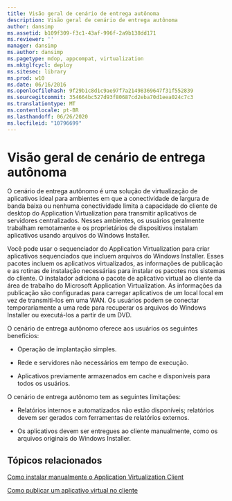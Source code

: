 ```yaml
---
title: Visão geral de cenário de entrega autônoma
description: Visão geral de cenário de entrega autônoma
author: dansimp
ms.assetid: b109f309-f3c1-43af-996f-2a9b138dd171
ms.reviewer: ''
manager: dansimp
ms.author: dansimp
ms.pagetype: mdop, appcompat, virtualization
ms.mktglfcycl: deploy
ms.sitesec: library
ms.prod: w10
ms.date: 06/16/2016
ms.openlocfilehash: 9f29b1c8d1c9ae97f7a21498369647f31f552839
ms.sourcegitcommit: 354664bc527d93f80687cd2eba70d1eea024c7c3
ms.translationtype: MT
ms.contentlocale: pt-BR
ms.lasthandoff: 06/26/2020
ms.locfileid: "10796699"
---
```

# Visão geral de cenário de entrega autônoma


O cenário de entrega autônomo é uma solução de virtualização de aplicativos ideal para ambientes em que a conectividade de largura de banda baixa ou nenhuma conectividade limita a capacidade do cliente de desktop do Application Virtualization para transmitir aplicativos de servidores centralizados. Nesses ambientes, os usuários geralmente trabalham remotamente e os proprietários de dispositivos instalam aplicativos usando arquivos do Windows Installer.

Você pode usar o sequenciador do Application Virtualization para criar aplicativos sequenciados que incluem arquivos do Windows Installer. Esses pacotes incluem os aplicativos virtualizados, as informações de publicação e as rotinas de instalação necessárias para instalar os pacotes nos sistemas do cliente. O instalador adiciona o pacote de aplicativo virtual ao cliente da área de trabalho do Microsoft Application Virtualization. As informações da publicação são configuradas para carregar aplicativos de um local local em vez de transmiti-los em uma WAN. Os usuários podem se conectar temporariamente a uma rede para recuperar os arquivos do Windows Installer ou executá-los a partir de um DVD.

O cenário de entrega autônomo oferece aos usuários os seguintes benefícios:

-   Operação de implantação simples.

-   Rede e servidores não necessários em tempo de execução.

-   Aplicativos previamente armazenados em cache e disponíveis para todos os usuários.

O cenário de entrega autônomo tem as seguintes limitações:

-   Relatórios internos e automatizados não estão disponíveis; relatórios devem ser gerados com ferramentas de relatórios externos.

-   Os aplicativos devem ser entregues ao cliente manualmente, como os arquivos originais do Windows Installer.

## Tópicos relacionados


[Como instalar manualmente o Application Virtualization Client](how-to-manually-install-the-application-virtualization-client.md)

[Como publicar um aplicativo virtual no cliente](how-to-publish-a-virtual-application-on-the-client.md)

 

 





